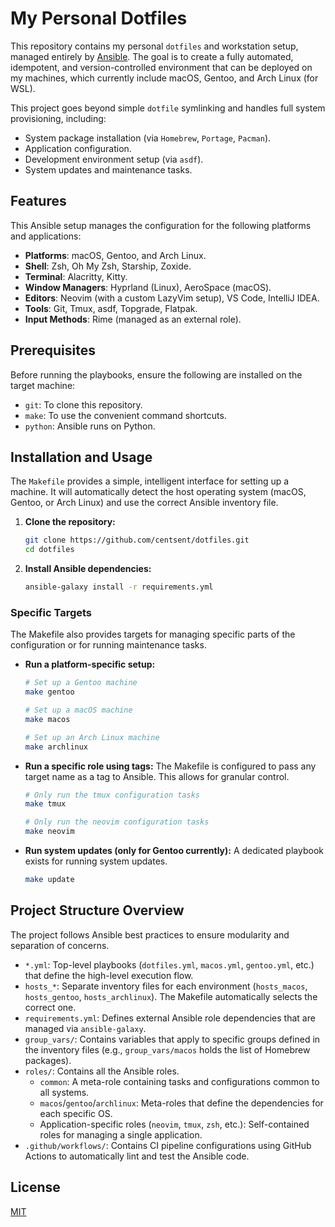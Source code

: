 # My Personal Dotfiles

This repository contains my personal `dotfiles` and workstation setup, managed entirely by [Ansible](https://www.ansible.com/). The goal is to create a fully automated, idempotent, and version-controlled environment that can be deployed on my machines, which currently include macOS, Gentoo, and Arch Linux (for WSL).

This project goes beyond simple `dotfile` symlinking and handles full system provisioning, including:

- System package installation (via `Homebrew`, `Portage`, `Pacman`).
- Application configuration.
- Development environment setup (via `asdf`).
- System updates and maintenance tasks.

## Features

This Ansible setup manages the configuration for the following platforms and applications:

- **Platforms**: macOS, Gentoo, and Arch Linux.
- **Shell**: Zsh, Oh My Zsh, Starship, Zoxide.
- **Terminal**: Alacritty, Kitty.
- **Window Managers**: Hyprland (Linux), AeroSpace (macOS).
- **Editors**: Neovim (with a custom LazyVim setup), VS Code, IntelliJ IDEA.
- **Tools**: Git, Tmux, asdf, Topgrade, Flatpak.
- **Input Methods**: Rime (managed as an external role).

## Prerequisites

Before running the playbooks, ensure the following are installed on the target machine:

- `git`: To clone this repository.
- `make`: To use the convenient command shortcuts.
- `python`: Ansible runs on Python.

## Installation and Usage

The `Makefile` provides a simple, intelligent interface for setting up a machine. It will automatically detect the host operating system (macOS, Gentoo, or Arch Linux) and use the correct Ansible inventory file.

1. **Clone the repository:**

   ```bash
   git clone https://github.com/centsent/dotfiles.git
   cd dotfiles
   ```

2. **Install Ansible dependencies:**

   ```bash
   ansible-galaxy install -r requirements.yml
   ```

### Specific Targets

The Makefile also provides targets for managing specific parts of the configuration or for running maintenance tasks.

- **Run a platform-specific setup:**

  ```bash
  # Set up a Gentoo machine
  make gentoo

  # Set up a macOS machine
  make macos

  # Set up an Arch Linux machine
  make archlinux
  ```

- **Run a specific role using tags:**
  The Makefile is configured to pass any target name as a tag to Ansible. This allows for granular control.

  ```bash
  # Only run the tmux configuration tasks
  make tmux

  # Only run the neovim configuration tasks
  make neovim
  ```

- **Run system updates (only for Gentoo currently):**
  A dedicated playbook exists for running system updates.

  ```bash
  make update
  ```

## Project Structure Overview

The project follows Ansible best practices to ensure modularity and separation of concerns.

- `*.yml`: Top-level playbooks (`dotfiles.yml`, `macos.yml`, `gentoo.yml`, etc.) that define the high-level execution flow.
- `hosts_*`: Separate inventory files for each environment (`hosts_macos`, `hosts_gentoo`, `hosts_archlinux`). The Makefile automatically selects the correct one.
- `requirements.yml`: Defines external Ansible role dependencies that are managed via `ansible-galaxy`.
- `group_vars/`: Contains variables that apply to specific groups defined in the inventory files (e.g., `group_vars/macos` holds the list of Homebrew packages).
- `roles/`: Contains all the Ansible roles.
  - `common`: A meta-role containing tasks and configurations common to all systems.
  - `macos`/`gentoo`/`archlinux`: Meta-roles that define the dependencies for each specific OS.
  - Application-specific roles (`neovim`, `tmux`, `zsh`, etc.): Self-contained roles for managing a single application.
- `.github/workflows/`: Contains CI pipeline configurations using GitHub Actions to automatically lint and test the Ansible code.

## License

[MIT](https://www.google.com/search?q=LICENSE)
